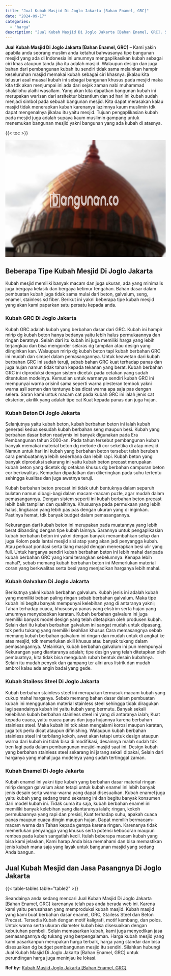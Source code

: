 ```yaml
---
title: "Jual Kubah Masjid Di Joglo Jakarta [Bahan Enamel, GRC]"
date: "2024-09-17"
categories: 
  - "harga"
description: "Jual Kubah Masjid Di Joglo Jakarta [Bahan Enamel, GRC]. Seandainya anda sedang mencari Jual Kubah Masjid Di Joglo Jakarta [Bahan Enamel, GRC] karenanya tel..."
---
```


**Jual Kubah Masjid Di Joglo Jakarta \[Bahan Enamel, GRC\]** – Kami yakin apabila anda seorang muslim anda ketahui bahwasanya tipe bangunan mesjid yang ada di Indonesia ini umumnya mengaplikasikan kubah sebagai ciri khas ataupun tanda jika itu adalah masjid. Walaupun design dan juga bahan dari pembangunan kubah itu sendiri tidak sama melainkan hampir keseluruhan masjid memakai kubah sebagai ciri khasnya. jikalau kita telusuri asal muasal kubah ini sebagai bangunan khusus pada mesjid maka kita tdk akan menjumpai ini ada dari sejak zaman nabi muhammad shalallohu alaihi wasallam. Yang akan kita dapatkan bangunan kubah ini merupakan warisan dari arsitektur bizantium dan sd hari ini kubah sudah menjadi simbol pada sebuah bangunan mesjid. Kita dapat merasakan kalau masjid tidak menerapkan kubah karenanya lazimnya kaum muslimin tdk dapat mengenalnya jikalau itu yaitu mesjid. Tujuan pengaplikasian kubah pada mesjid juga adalah supaya kaum muslimin gampang untuk menemukan bangunan mesjid yakni bangunan yang ada kubah di atasnya.

{{< toc >}}

![Jual Kubah Masjid Di Joglo Jakarta [Bahan Enamel, GRC]](/images/jual-kubah-masjid-23.png)

## Beberapa Tipe Kubah Mesjid Di Joglo Jakarta

Kubah mesjid memiliki banyak macam dan juga ukuran, ada yang minimalis juga bergaya kelasik dan bergaya ketimur tengahan. Bahan dasar dalam pembuatan kubah juga tidak sama mulai dari beton, galvalum, seng, enamel, stainless sd fiber. Berikut ini yakni beberapa tipe kubah mesjid yang akan kami paparkan satu persatu kepada anda.

### Kubah GRC Di Joglo Jakarta

Kubah GRC adalah kubah yang berbahan dasar dari GRC. Kubah ini hampir mirip dg kubah beton hanya bedanya yaitu lebih halus permukaannya dan ringan beratnya. Selain dari itu kubah ini juga memiliki harga yang lebih terjangkau dan bisa mengorder selaras dg tampilan atau design yang diinginkan kan. Walaupun mirip dg kubah beton tapi kubah berbahan GRC ini mudah dan simpel dalam pemasangannya. Untuk keawetan dari kubah berbahan GRC ini sudah teruji, sebab bahan GRC kuat terhadap panas dan juga hujan namun tidak tahan kepada tekanan yang berat. Kubah berbahan GRC ini diproduksi dengan sistem dicetak pada cetakan yang sudah ditentukan modelnya. Kemudian untuk warnanya sendiri kubah GRC ini mempunyai warna orisinil sama seperti warna plesteran tembok yakni warna asli semen dan tentunya bisa dicat warna apa saja pas dengan selera. Saran kami untuk macam cat pada kubah GRC ini ialah jenis cat eksterior, akrilik yang adalah tipe cat Kuat kepada panas dan juga hujan.

### Kubah Beton Di Joglo Jakarta

Selanjutnya yaitu kubah beton, kubah berbahan beton ini ialah kubah generasi kedua sesudah kubah berbahan seng maupun besi. Kubah yang berbahan dasar beton readymix ini banyak digunakan pada Era Pembangunan tahun 2000-an. Pada tahun tersebut pembangunan kubah banyak memakai material beton dg metode di cor seketika di atap mesjid. Namun untuk hari ini kubah yang berbahan beton tersebut telah berubah cara pembuatannya lebih sederhana dan lebih rapi. Kubah beton yang banyak diproduksi sekarang ini yaitu kubah beton precast merupakan kubah beton yang dicetak dg cetakan khusus dg berbahan campuran beton cor berkwalitas. Kemudian dipadatkan dan dikeringkan pada suhu tertentu sehingga kualitas dan juga awetnya teruji.

Kubah berbahan beton precast ini tidak utuh bentuknya dalam separuh bulatan namun dibagi-bagi dalam macam-macam puzle, agar mudah dalam pemasangannya. Dengan sistem seperti ini kubah berbahan beton precast lebih baik tampilan dan qualitinya. Khususnya pada permukaan yang lebih halus, lingkaran yang lebih pas pas dengan ukuran yang di inginkan. Pastinya hemat, tdk banyak budget dalam pemasangannya.

Kekurangan dari kubah beton ini merupakan pada muatannya yang lebih berat dibanding dengan tipe kubah lainnya. Sarannya untuk pengaplikasian kubah berbahan beton ini yakni dengan banyak menambahkan selup dan juga Kolom pada lantai mesjid sisi atap yang akan jadi penyangga kubah. Atau perkuat pondasi serta tiang masjid dengan menerapkan besi ulir yang full. Untuk harganya sendiri kubah berbahan beton ini lebih mahal daripada kubah berbahan GRC yang kami terangkan sebelumnya. Kenapa lebih mahal?, sebab memang kubah berbahan beton ini Memerlukan material coran yang berkwalitas serta besi yang menjadikan harganya lebih mahal.

### Kubah Galvalum Di Joglo Jakarta

Berikutnya yakni kubah berbahan galvalum. Kubah jenis ini adalah kubah yang memiliki beban paling ringan sebab berbahan galvalum. Maka tipe kubah ini begitu banyak mempunyai kelebihan yang di antaranya yakni; Tahan terhadap cuaca, khususnya panas yang ekstrim serta hujan yang umumnya menyebabkan karatan. Kubah berbahan galvalum ini juga memiliki banyak model design yang telah ditetapkan oleh produsen kubah. Selain dari itu kubah berbahan galvalum ini sangat mudah untuk dipasang, tdk perlu tukang yang memiliki keahlian khusus Cara memasangnya sebab memang kubah berbahan galvalum ini ringan dan mudah untuk di angkat ke atas mesjid, tdk memerlukan skill khusus atau banyak tukang dalam pemasangannya. Melainkan, kubah berbahan galvalum ini pun mempunyai Kekurangan yang diantaranya adalah; tipe design yang telah ditetapkan oleh pembuatnya, kita tidak bisa mengubah rubah bentuk desain kubahnya. Selain itu mudah penyok dan gampang ter aliri arus listrik dan mudah ambrol kalau ada angin badai yang gede.

### Kubah Stailess Steel Di Joglo Jakarta

Kubah berbahan stainless steel ini merupakan termasuk macam kubah yang cukup mahal harganya. Sebab memang bahan dasar dalam pembuatan kubah ini menggunakan material stainless steel sehingga tidak diragukan lagi seandainya kubah ini yaitu kubah yang bermutu. Banyak sekali kelebihan kubah berbahan stainless steel ini yang di antaranya ialah; Kuat kepada cuaca, yaitu cuaca panas dan juga hujannya karena berbahan stainless steel. Maka kubah ini tdk akan mengalami korosi maupun karatan, juga tdk perlu dicat ataupun difinishing. Walaupun kubah berbahan stainless steel ini terbilang kokoh, awet akan tetapi untuk design ataupun warna dari kubah ini tidak bisa di modifikasi, desainnya malah sudah tdk tren lagi pada dalam pembangunan mesjid-masjid saat ini. Design kubah yang berbahan stainless steel sekarang ini jarang sekali dipakai, Selain dari harganya yang mahal juga modelnya yang sudah tertinggal zaman.

### Kubah Enamel Di Joglo Jakarta

Kubah enamel ini yakni tipe kubah yang berbahan dasar material ringan mirip dengan galvalum akan tetapi untuk kubah enamel ini lebih banyak jenis desain serta warna-warna yang dapat disesuaikan. Kubah enamel juga yaitu kubah yang sedang trend sekarang ini dan begitu banyak konsumen dari model kubah ini. Tidak cuma itu saja, kubah berbahan enamel ini memiliki banyak kelebihan yang diantaranya ialah; ringan, kokoh permukaannya yang rapi dan presisi, Kuat terhadap suhu, apakah cuaca panas maupun cuaca dingin maupun hujan. Dapat memilih bermacam-macam warna dan Tahan kepada gempa karena ringan. Karenanya tidak memerlukan penyangga yang khusus serta potensi kebocoran maupun rembes pada kubah sangatlah kecil. Itulah beberapa macam kubah yang bisa kami jelaskan, Kami harap Anda bisa memahami dan bisa memastikan jenis kubah mana saja yang layak untuk bangunan masjid yang sedang Anda bangun.

## Jual Kubah Mesjid dan Jasa Pasangnya Di Joglo Jakarta

{{< table-tables table="table2" >}}

Seandainya anda sedang mencari Jual Kubah Masjid Di Joglo Jakarta \[Bahan Enamel, GRC\] karenanya telah pas anda berada web ini. Karena kami yaitu perusahaan yang memproduksi kubah masjid. Kubah masjid yang kami buat berbahan dasar enamel, GRC, Stailess Steel dan Beton Precast. Tersedia Kubah dengan motif kaligrafi, motif kembang, dan polos. Untuk warna serta ukuran diameter kubah bisa disesuaikan dengan kebutuhan pembeli. Selain memasarkan kubah, kami juga menyedikan jasa pemasangannya dg tukang yang berpengalaman. Harga kubah mesjid yang kami pasarkanpun merupakan harga terbaik, harga yang standar dan bisa disesuaikan dg budget pembangunan mesjid itu sendiri. Silahkan hubungi Jual Kubah Masjid Di Joglo Jakarta \[Bahan Enamel, GRC\] untuk perundingan harga juga meninjau ke lokasi.

**Ref by:** [Kubah Masjid Joglo Jakarta [Bahan Enamel, GRC]](https://id.wikipedia.org/wiki/Kubah)
